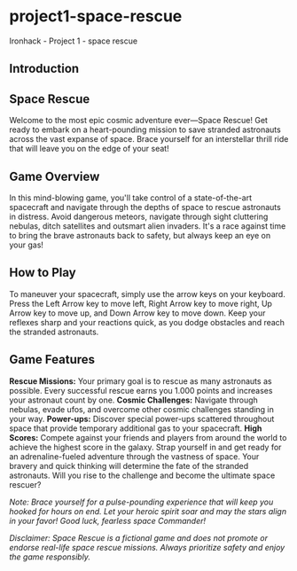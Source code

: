 # project1-space-rescue
Ironhack - Project 1 - space rescue

## Introduction

## Space Rescue
Welcome to the most epic cosmic adventure ever—Space Rescue! Get ready to embark on a heart-pounding mission to save stranded astronauts across the vast expanse of space. Brace yourself for an interstellar thrill ride that will leave you on the edge of your seat!

## Game Overview
In this mind-blowing game, you'll take control of a state-of-the-art spacecraft and navigate through the depths of space to rescue astronauts in distress. Avoid dangerous meteors, navigate through sight cluttering nebulas, ditch satellites and outsmart alien invaders. It's a race against time to bring the brave astronauts back to safety, but always keep an eye on your gas!

## How to Play
To maneuver your spacecraft, simply use the arrow keys on your keyboard. Press the Left Arrow key to move left, Right Arrow key to move right, Up Arrow key to move up, and Down Arrow key to move down. Keep your reflexes sharp and your reactions quick, as you dodge obstacles and reach the stranded astronauts.

## Game Features
**Rescue Missions:** Your primary goal is to rescue as many astronauts as possible. Every successful rescue earns you 1.000 points and increases your astronaut count by one.
**Cosmic Challenges:** Navigate through nebulas, evade ufos, and overcome other cosmic challenges standing in your way.
**Power-ups:** Discover special power-ups scattered throughout space that provide temporary additional gas to your spacecraft.
**High Scores:** Compete against your friends and players from around the world to achieve the highest score in the galaxy.
Strap yourself in and get ready for an adrenaline-fueled adventure through the vastness of space. Your bravery and quick thinking will determine the fate of the stranded astronauts. Will you rise to the challenge and become the ultimate space rescuer?

*Note: Brace yourself for a pulse-pounding experience that will keep you hooked for hours on end. Let your heroic spirit soar and may the stars align in your favor! Good luck, fearless space Commander!*

*Disclaimer: Space Rescue is a fictional game and does not promote or endorse real-life space rescue missions. Always prioritize safety and enjoy the game responsibly.*


